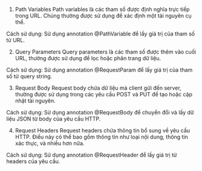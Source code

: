 1. Path Variables
   Path variables là các tham số được định nghĩa trực tiếp trong URL. Chúng thường được sử dụng để xác định một tài nguyên cụ thể.

Cách sử dụng: Sử dụng annotation @PathVariable để lấy giá trị của tham số từ URL.

2. Query Parameters
   Query parameters là các tham số được thêm vào cuối URL, thường được sử dụng để lọc hoặc phân trang dữ liệu.

Cách sử dụng: Sử dụng annotation @RequestParam để lấy giá trị của tham số từ query string.

3. Request Body
   Request body chứa dữ liệu mà client gửi đến server, thường được sử dụng trong các yêu cầu POST và PUT để tạo hoặc cập nhật tài nguyên.

Cách sử dụng: Sử dụng annotation @RequestBody để chuyển đổi và lấy dữ liệu JSON từ body của yêu cầu HTTP.

4. Request Headers
   Request headers chứa thông tin bổ sung về yêu cầu HTTP. Điều này có thể bao gồm thông tin như loại nội dung, thông tin xác thực, và nhiều hơn nữa.

Cách sử dụng: Sử dụng annotation @RequestHeader để lấy giá trị từ headers của yêu cầu.
